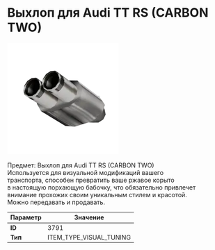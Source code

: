 # Выхлоп для Audi TT RS (CARBON TWO)

![Item Image](../img/3791.webp?raw=true)

Предмет: Выхлоп для Audi TT RS (CARBON TWO)<br>Используется для визуальной модификаций вашего<br>транспорта, способен превратить ваше ржавое корыто<br>в настоящую порхающую бабочку, что обязательно привлечет<br>внимание прохожих своим уникальным стилем и красотой.<br>Можно передавать и продавать.


| Параметр | Значение |
|----------|----------|
| **ID** | 3791 |
| **Тип** | ITEM_TYPE_VISUAL_TUNING |

